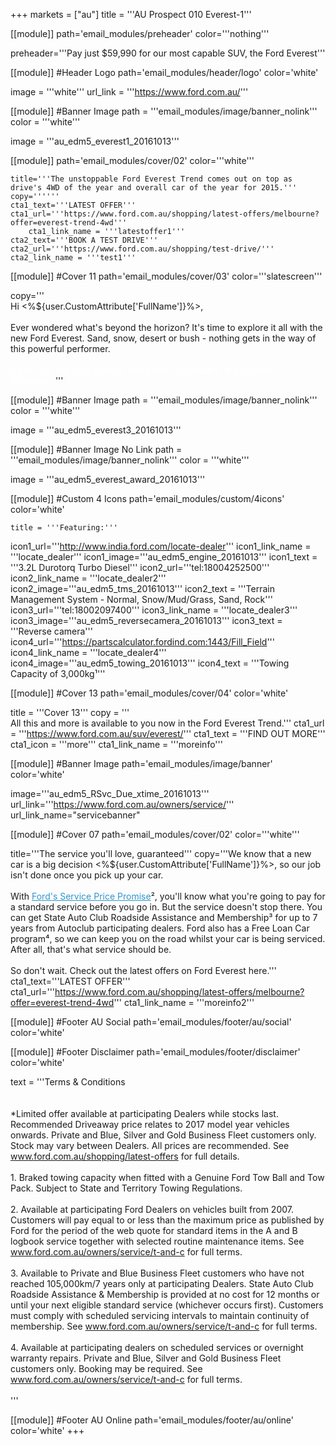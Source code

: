 +++
markets = ["au"]
title = '''AU Prospect 010 Everest-1'''

[[module]]
path='email_modules/preheader'
color='''nothing'''

   preheader='''Pay just $59,990 for our most capable SUV, the Ford Everest'''

[[module]] #Header Logo
path='email_modules/header/logo'
color='white'

  image = '''white'''
  url_link = '''https://www.ford.com.au/'''

[[module]] #Banner Image
path = '''email_modules/image/banner_nolink'''
color = '''white'''

  image = '''au_edm5_everest1_20161013'''

[[module]]
path='email_modules/cover/02'
color='''white'''

    title='''The unstoppable Ford Everest Trend comes out on top as drive's 4WD of the year and overall car of the year for 2015.'''
    copy=''''''
    cta1_text='''LATEST OFFER'''
    cta1_url='''https://www.ford.com.au/shopping/latest-offers/melbourne?offer=everest-trend-4wd'''
		cta1_link_name = '''latestoffer1'''
    cta2_text='''BOOK A TEST DRIVE'''
    cta2_url='''https://www.ford.com.au/shopping/test-drive/'''
  	cta2_link_name = '''test1'''

[[module]] #Cover 11
path='email_modules/cover/03'
color='''slatescreen'''
  
  copy='''<br />Hi <%${user.CustomAttribute['FullName']}%>, <br /><br />Ever wondered what's beyond the horizon? It's time to explore it all with the new Ford Everest. Sand, snow, desert or bush - nothing gets in the way of this powerful performer. <br /><br /><span style="color:#FFFFFF">Right now, the Ford Everest Trend AWD is available at $59,990* Driveaway.</span>'''

  [[module]] #Banner Image
path = '''email_modules/image/banner_nolink'''
color = '''white'''

  image = '''au_edm5_everest3_20161013'''
  
  [[module]] #Banner Image No Link
path = '''email_modules/image/banner_nolink'''
color = '''white'''

  image = '''au_edm5_everest_award_20161013'''
  

[[module]] #Custom 4 Icons
path='email_modules/custom/4icons'
color='white'

	title = '''Featuring:'''
  icon1_url='''http://www.india.ford.com/locate-dealer'''
  icon1_link_name = '''locate_dealer'''
  icon1_image='''au_edm5_engine_20161013'''
  icon1_text = '''3.2L Durotorq Turbo Diesel'''
  icon2_url='''tel:18004252500'''
  icon2_link_name = '''locate_dealer2'''
  icon2_image='''au_edm5_tms_20161013'''
  icon2_text = '''Terrain Management System - Normal, Snow/Mud/Grass, Sand, Rock'''
  icon3_url='''tel:18002097400'''
  icon3_link_name = '''locate_dealer3'''
  icon3_image='''au_edm5_reversecamera_20161013'''
  icon3_text = '''Reverse camera'''
  icon4_url='''https://partscalculator.fordind.com:1443/Fill_Field'''
  icon4_link_name = '''locate_dealer4'''
  icon4_image='''au_edm5_towing_20161013'''
  icon4_text = '''Towing Capacity of 3,000kg¹'''
  
[[module]] #Cover 13
path='email_modules/cover/04'
color='white'

  title = '''Cover 13'''
  copy = '''<br />All this and more is available to you now in the Ford Everest Trend.'''
  cta1_url = '''https://www.ford.com.au/suv/everest/'''
  cta1_text = '''FIND OUT MORE'''
  cta1_icon = '''more'''
  cta1_link_name = '''moreinfo'''

[[module]] #Banner Image
path='email_modules/image/banner'
color='white'

  image='''au_edm5_RSvc_Due_xtime_20161013'''
  url_link='''https://www.ford.com.au/owners/service/'''
	url_link_name="servicebanner"

[[module]] #Cover 07
path='email_modules/cover/02'
color='''white'''

  title='''The service you'll love, guaranteed'''
  copy='''We know that a new car is a big decision <%${user.CustomAttribute['FullName']}%>, so our job isn't done once you pick up your car.<br /><br />With <a href="https://www.ford.com.au/owners/service/calculator/" name="calculator1" style="text-decoration:underline; color:#2d96cd;">Ford's Service Price Promise</a>&#178;, you'll know what you're going to pay for a standard service before you go in. But the service doesn't stop there. You can get State Auto Club Roadside Assistance and Membership³ for up to 7 years from Autoclub participating dealers. Ford also has a Free Loan Car program&#8308;, so we can keep you on the road whilst your car is being serviced. After all, that's what service should be. <br /><br />So don't wait. Check out the latest offers on Ford Everest here.'''
  cta1_text='''LATEST OFFER'''
  cta1_url='''https://www.ford.com.au/shopping/latest-offers/melbourne?offer=everest-trend-4wd'''
  cta1_link_name = '''moreinfo2'''

[[module]] #Footer AU Social
path='email_modules/footer/au/social'
color='white'

[[module]] #Footer Disclaimer
path='email_modules/footer/disclaimer'
color='white'

  text = '''Terms & Conditions	
        <br /> <br />*Limited offer available at participating Dealers while stocks last. Recommended Driveaway price relates to 2017 model year vehicles onwards. Private and Blue, Silver and Gold Business Fleet customers only. Stock may vary between Dealers. All prices are recommended. See <a href="https://www.ford.com.au/shopping/latest-offers/" name="latest_offer2" style="text-decoration:underline; color:#91a4b1">www.ford.com.au/shopping/latest-offers</a> for full details.<br /><br />
        1. Braked towing capacity when fitted with a Genuine Ford Tow Ball and Tow Pack. Subject to State and Territory Towing Regulations. <br /><br />
        2. Available at participating Ford Dealers on vehicles built from 2007. Customers will pay equal to or less than the maximum price as published by Ford for the period of the web quote for standard items in the A and B logbook service together with selected routine maintenance items. See <a href="https://www.ford.com.au/owners/service/t-and-c/" name="terms1" style="text-decoration:underline; color:#91a4b1">www.ford.com.au/owners/service/t-and-c</a> for full terms.<br /><br />
        3. Available to Private and Blue Business Fleet customers who have not reached 105,000km/7 years only at participating Dealers. State Auto Club Roadside Assistance & Membership is provided at no cost for 12 months or until your next eligible standard service (whichever occurs first). Customers must comply with scheduled servicing intervals to maintain continuity of membership. See <a href="https://www.ford.com.au/owners/service/t-and-c/" name="terms2" style="text-decoration:underline; color:#91a4b1">www.ford.com.au/owners/service/t-and-c</a> for full terms.<br /><br />
        4. Available at participating dealers on scheduled services or overnight warranty repairs. Private and Blue, Silver and Gold Business Fleet customers only. Booking may be required. See <a href="https://www.ford.com.au/owners/service/t-and-c/" name="terms3" style="text-decoration:underline; color:#91a4b1">www.ford.com.au/owners/service/t-and-c</a> for full terms.<br /><br />'''

[[module]] #Footer AU Online
path='email_modules/footer/au/online'
color='white'
+++
